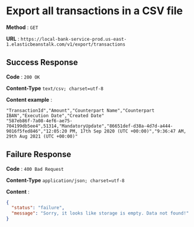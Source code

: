 # Export all transactions in a CSV file

**Method** : `GET`

**URL** : `https://local-bank-service-prod.us-east-1.elasticbeanstalk.com/v1/export/transactions`

## Success Response

**Code** : `200 OK`

**Content-Type** `text/csv; charset=utf-8`

**Content example** :
```
"TransactionId","Amount","Counterpart Name","Counterpart IBAN","Execution Date","Created Date"
"587eb86f-7a08-4ef6-ae75-704199db5ee4",51314,"MandatoryUpdate","86651def-d38a-4d7d-a444-9016f5fed846","12:05:20 PM, 17th Sep 2020 (UTC +00:00)","9:36:47 AM, 29th Aug 2021 (UTC +00:00)"
```

## Failure Response

**Code** : `400 Bad Request`

**Content-Type** `application/json; charset=utf-8`

**Content** :
```json
{
  "status": "failure",
  "message": "Sorry, it looks like storage is empty. Data not found!"
}
```
